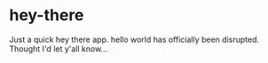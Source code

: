 # hey-there
Just a quick hey there app. hello world has officially been disrupted. 
Thought I'd let y'all know...
